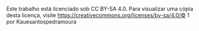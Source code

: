 Este trabalho está licenciado sob CC BY-SA 4.0. Para visualizar uma cópia desta licença, visite https://creativecommons.org/licenses/by-sa/4.0/© 1 por Kauesantospedramoura

